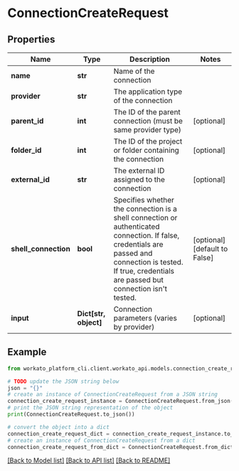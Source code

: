# ConnectionCreateRequest


## Properties

Name | Type | Description | Notes
------------ | ------------- | ------------- | -------------
**name** | **str** | Name of the connection | 
**provider** | **str** | The application type of the connection | 
**parent_id** | **int** | The ID of the parent connection (must be same provider type) | [optional] 
**folder_id** | **int** | The ID of the project or folder containing the connection | [optional] 
**external_id** | **str** | The external ID assigned to the connection | [optional] 
**shell_connection** | **bool** | Specifies whether the connection is a shell connection or authenticated connection. If false, credentials are passed and connection is tested. If true, credentials are passed but connection isn&#39;t tested.  | [optional] [default to False]
**input** | **Dict[str, object]** | Connection parameters (varies by provider) | [optional] 

## Example

```python
from workato_platform_cli.client.workato_api.models.connection_create_request import ConnectionCreateRequest

# TODO update the JSON string below
json = "{}"
# create an instance of ConnectionCreateRequest from a JSON string
connection_create_request_instance = ConnectionCreateRequest.from_json(json)
# print the JSON string representation of the object
print(ConnectionCreateRequest.to_json())

# convert the object into a dict
connection_create_request_dict = connection_create_request_instance.to_dict()
# create an instance of ConnectionCreateRequest from a dict
connection_create_request_from_dict = ConnectionCreateRequest.from_dict(connection_create_request_dict)
```
[[Back to Model list]](../README.md#documentation-for-models) [[Back to API list]](../README.md#documentation-for-api-endpoints) [[Back to README]](../README.md)


